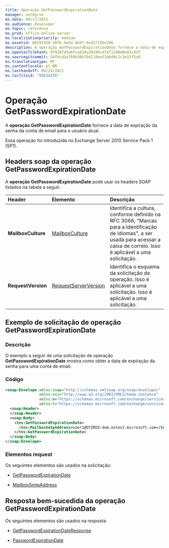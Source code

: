 ```yaml
---
title: Operação GetPasswordExpirationDate
manager: sethgros
ms.date: 09/17/2015
ms.audience: Developer
ms.topic: reference
ms.prod: office-online-server
ms.localizationpriority: medium
ms.assetid: b0297458-58fb-4e5d-bb47-0cd17155e106
description: A operação GetPasswordExpirationDate fornece a data de expiração da senha da conta de email para o usuário atual.
ms.openlocfilehash: 07928fd3e6fca410a292d6cd74f1240d8e81c42f
ms.sourcegitcommit: 54f6cd5a704b36b76d110ee53a6d6c1c3e15f5a9
ms.translationtype: MT
ms.contentlocale: pt-BR
ms.lasthandoff: 09/24/2021
ms.locfileid: "59524235"
---
```

# <a name="getpasswordexpirationdate-operation"></a>Operação GetPasswordExpirationDate

A **operação GetPasswordExpirationDate** fornece a data de expiração da senha da conta de email para o usuário atual. 
  
Essa operação foi introduzida no Exchange Server 2010 Service Pack 1 (SP1).
  
## <a name="getpasswordexpirationdate-operation-soap-headers"></a>Headers soap da operação GetPasswordExpirationDate

A **operação GetPasswordExpirationDate** pode usar os headers SOAP listados na tabela a seguir. 
  
|**Header**|**Elemento**|**Descrição**|
|:-----|:-----|:-----|
|**MailboxCulture** <br/> |[MailboxCulture](mailboxculture.md) <br/> |Identifica a cultura, conforme definido na RFC 3066, "Marcas para a Identificação de Idiomas", a ser usada para acessar a caixa de correio. Isso é aplicável a uma solicitação.  <br/> |
|**RequestVersion** <br/> |[RequestServerVersion](requestserverversion.md) <br/> |Identifica o esquema da solicitação de operação. Isso é aplicável a uma solicitação. Isso é aplicável a uma solicitação.  <br/> |
   
## <a name="getpasswordexpirationdate-operation-request-example"></a>Exemplo de solicitação de operação GetPasswordExpirationDate

### <a name="description"></a>Descrição

O exemplo a seguir de uma solicitação de operação **GetPasswordExpirationDate** mostra como obter a data de expiração da senha para uma conta de email. 
  
### <a name="code"></a>Código

```XML
<soap:Envelope xmlns:soap="http://schemas.xmlsoap.org/soap/envelope/"
               xmlns:xsi="http://www.w3.org/2001/XMLSchema-instance"
               xmlns:m="https://schemas.microsoft.com/exchange/services/2006/messages"
               xmlns:t="https://schemas.microsoft.com/exchange/services/2006/types">
  <soap:Header>
  </soap:Header>
  <soap:Body>
    <tns:GetPasswordExpirationDate>
      <tns:MailboxSmtpAddress>user1@DTZMZX-dom.extest.microsoft.com</tns:MailboxSmtpAddress>
    </tns:GetPasswordExpirationDate>
  </soap:Body>
</soap:Envelope>

```

### <a name="request-elements"></a>Elementos request

Os seguintes elementos são usados na solicitação:
  
- [GetPasswordExpirationDate](getpasswordexpirationdate.md)
    
- [MailboxSmtpAddress](mailboxsmtpaddress.md)
    
## <a name="successful-getpasswordexpirationdate-operation-response"></a>Resposta bem-sucedida da operação GetPasswordExpirationDate

Os seguintes elementos são usados na resposta:
  
- [GetPasswordExpirationDateResponse](getpasswordexpirationdateresponse.md)
    
- [PasswordExpirationDate](passwordexpirationdate.md)
    

